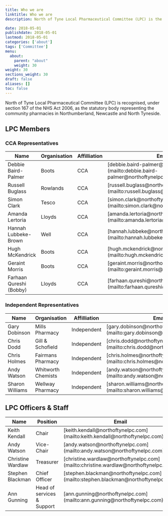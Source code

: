 ```yaml
---
title: Who we are
linktitle: Who we are
description: North of Tyne Local Pharmaceutical Committee (LPC) is the statutory organisation which represents all community pharmacies in Northumberland, Newcastle and North Tyneside.

date: 2018-05-01
publishdate: 2018-05-01
lastmod: 2018-05-01
categories: ['about']
tags: ['Committee']
menu:
  about:
    parent: "about"
    weight: 30
weight: 30
sections_weight: 30
draft: false
aliases: []
toc: false
---
```


North of Tyne Local Pharmaceutical Committee (LPC) is recognised, under section 167 of the NHS Act 2006, as the statutory body representing the community pharmacies in Northumberland, Newcastle and North Tyneside.  

## LPC Members

### CCA Representatives

  <div class="overflow-auto">
    <table class="f6 w-100 mw8 center" cellspacing="0">
      <thead>
        <tr class="stripe-dark">
          <th class="fw6 tl pa3 bg-white">Name</th>
          <th class="fw6 tl pa3 bg-white">Organisation</th>
          <th class="fw6 tl pa3 bg-white">Affilliation</th>
          <th class="fw6 tl pa3 bg-white">Email</th>
        </tr>
      </thead>
      <tbody class="lh-copy">
        <tr class="stripe-dark">
          <td class="pa3">Debbie Baird-Palmer</td>
          <td class="pa3">Boots</td>
          <td class="pa3">CCA</td>
          <td class="pa3">[debbie.baird-palmer@northoftynelpc.com](mailto:debbie.baird-palmer@northoftynelpc.com)</td>
        </tr>
        <tr class="stripe-dark">
          <td class="pa3">Russell Buglass</td>
          <td class="pa3">Rowlands</td>
          <td class="pa3">CCA</td>
          <td class="pa3">[russell.buglass@northoftynelpc.com](mailto:russell.buglass@northoftynelpc.com)</td>
        </tr>
        <tr class="stripe-dark">
          <td class="pa3">Simon Clark</td>
          <td class="pa3">Tesco</td>
          <td class="pa3">CCA</td>
          <td class="pa3">[simon.clark@northoftynelpc.com](mailto:simon.clark@northoftynelpc.com)</td>
        </tr>
        <tr class="stripe-dark">
          <td class="pa3">Amanda Lertoria</td>
          <td class="pa3">Lloyds</td>
          <td class="pa3">CCA</td>
          <td class="pa3">[amanda.lertoria@northoftynelpc.com](mailto:amanda.lertoria@northoftynelpc.com)</td>
        </tr>
        <tr class="stripe-dark">
          <td class="pa3">Hannah Lubbeke-Brown</td>
          <td class="pa3">Well</td>
          <td class="pa3">CCA</td>
          <td class="pa3">[hannah.lubbeke@northoftynelpc.com](mailto:hannah.lubbeke@northoftynelpc.com)</td>
        </tr>
        <tr class="stripe-dark">
          <td class="pa3">Hugh McKendrick</td>
          <td class="pa3">Boots</td>
          <td class="pa3">CCA</td>
          <td class="pa3">[hugh.mckendrick@northoftynelpc.com](mailto:hugh.mckendrick@northoftynelpc.com)</td>
        </tr>
        <tr class="stripe-dark">
          <td class="pa3">Geraint Morris</td>
          <td class="pa3">Boots</td>
          <td class="pa3">CCA</td>
          <td class="pa3">[geraint.morris@northoftynelpc.com](mailto:geraint.morris@northoftynelpc.com)</td>
        </tr>
        <tr class="stripe-dark">
          <td class="pa3">Farhaan Qureshi (Bobby)</td>
          <td class="pa3">Lloyds</td>
          <td class="pa3">CCA</td>
          <td class="pa3">[farhaan.qureshi@northoftynelpc.com](mailto:farhaan.qureshi@northoftynelpc.com)</td>
        </tr>
      </tbody>
    </table>
  </div>

### Independent Representatives

  <div class="overflow-auto">
    <table class="f6 w-100 mw8 center" cellspacing="0">
      <thead>
        <tr class="stripe-dark">
          <th class="fw6 tl pa3 bg-white">Name</th>
          <th class="fw6 tl pa3 bg-white">Organisation</th>
          <th class="fw6 tl pa3 bg-white">Affilliation</th>
          <th class="fw6 tl pa3 bg-white">Email</th>
        </tr>
      </thead>
      <tbody class="lh-copy">
        <tr class="stripe-dark">
          <td class="pa3">Gary Dobinson</td>
          <td class="pa3">Mills Pharmacy</td>
          <td class="pa3">Independent</td>
          <td class="pa3">[gary.dobinson@northoftynelpc.com](mailto:gary.dobinson@northoftynelpc.com)</td>
        </tr>
        <tr class="stripe-dark">
          <td class="pa3">Chris Dodd</td>
          <td class="pa3">Gill & Schofield</td>
          <td class="pa3">Independent</td>
          <td class="pa3">[chris.dodd@northoftynelpc.com](mailto:chris.dodd@northoftynelpc.com)</td>
        </tr>
        <tr class="stripe-dark">
          <td class="pa3">Chris Holmes</td>
          <td class="pa3">Fairmans Pharmacy</td>
          <td class="pa3">Independent</td>
          <td class="pa3">[chris.holmes@northoftynelpc.com](mailto:chris.holmes@northoftynelpc.com)</td>
        </tr>
        <tr class="stripe-dark">
          <td class="pa3">Andy Watson</td>
          <td class="pa3">Whitworth Chemists</td>
          <td class="pa3">Independent</td>
          <td class="pa3">[andy.watson@northoftynelpc.com](mailto:andy.watson@northoftynelpc.com)</td>
        </tr>
        <tr class="stripe-dark">
          <td class="pa3">Sharon Williams</td>
          <td class="pa3">Wellway Pharmacy</td>
          <td class="pa3">Independent</td>
          <td class="pa3">[sharon.williams@northoftynelpc.com](mailto:sharon.williams@northoftynelpc.com)</td>
        </tr>       
      </tbody>
    </table>
  </div>


## LPC Officers & Staff

  <div class="overflow-auto">
    <table class="f6 w-100 mw8 center" cellspacing="0">
      <thead>
        <tr class="stripe-dark">
          <th class="fw6 tl pa3 bg-white">Name</th>
          <th class="fw6 tl pa3 bg-white">Position</th>
          <th class="fw6 tl pa3 bg-white">Email</th>
          <th class="fw6 tl pa3 bg-white">Mobile</th>
        </tr>
      </thead>
      <tbody class="lh-copy">
        <tr class="stripe-dark">
          <td class="pa3">Keith Kendall</td>
          <td class="pa3">Chair</td>
          <td class="pa3">[keith.kendall@northoftynelpc.com](mailto:keith.kendall@northoftynelpc.com)</td>
          <td class="pa3"> </td>
        </tr>
        <tr class="stripe-dark">
          <td class="pa3">Andy Watson</td>
          <td class="pa3">Vice-Chair</td>
          <td class="pa3">[andy.watson@northoftynelpc.com](mailto:andy.watson@northoftynelpc.com)</td>
          <td class="pa3"> </td>
        </tr>
        <tr class="stripe-dark">
          <td class="pa3">Christine Wardlaw</td>
          <td class="pa3">Treasurer</td>
          <td class="pa3">[christine.wardlaw@northoftynelpc.com](mailto:christine.wardlaw@northoftynelpc.com)</td>
          <td class="pa3"> </td>
        </tr>
        <tr class="stripe-dark">
          <td class="pa3">Stephen Blackman</td>
          <td class="pa3">Chief Officer</td>
          <td class="pa3">[stephen.blackman@northoftynelpc.com](mailto:stephen.blackman@northoftynelpc.com)</td>
          <td class="pa3">[07976 132006](Tel:07976132006)</td>
        </tr>
        <tr class="stripe-dark">
          <td class="pa3">Ann Gunning</td>
          <td class="pa3">Head of services & Support</td>
          <td class="pa3">[ann.gunning@northoftynelpc.com](mailto:ann.gunning@northoftynelpc.com)</td>
          <td class="pa3">[07832 967622](Tel:07832967622)</td>
        </tr>
      </tbody>
    </table>
  </div>

